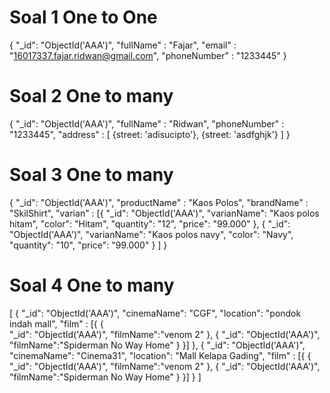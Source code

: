 # Soal 1 One to One
{
    "_id": "ObjectId('AAA')",
    "fullName" : "Fajar",
    "email" : "16017337.fajar.ridwan@gmail.com",
    "phoneNumber" : "1233445"
}

# Soal 2 One to many
{
    "_id": "ObjectId('AAA')",
    "fullName" : "Ridwan",
    "phoneNumber" : "1233445",
    "address" : [
        {street: 'adisucipto'},
        {street: 'asdfghjk'}
    ]
}

# Soal 3 One to many
{
    "_id": "ObjectId('AAA')",
    "productName" : "Kaos Polos",
    "brandName" : "SkilShirt",
    "varian" : [{
        "_id": "ObjectId('AAA')",
        "varianName": "Kaos polos hitam",
        "color": "Hitam",
        "quantity": "12",
        "price": "99.000"
    },
    {
       "_id": "ObjectId('AAA')",
        "varianName": "Kaos polos navy",
        "color": "Navy",
        "quantity": "10",
        "price": "99.000" 
    }
    ]
}

# Soal 4 One to many
[
{
   "_id": "ObjectId('AAA')", 
   "cinemaName": "CGF",
   "location": "pondok indah mall",
   "film" : [{
       {   
           "_id": "ObjectId('AAA')", 
           "filmName":"venom 2"
        },
       {
           "_id": "ObjectId('AAA')", 
           "filmName":"Spiderman No Way Home"
           }
   }]
},
{
   "_id": "ObjectId('AAA')", 
   "cinemaName": "Cinema31",
   "location": "Mall Kelapa Gading",
   "film" : [{
       {
           "_id": "ObjectId('AAA')", 
           "filmName":"venom 2"
       },
       {
           "_id": "ObjectId('AAA')", 
           "filmName":"Spiderman No Way Home"
           }
   }]
}
]